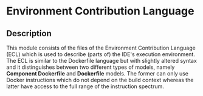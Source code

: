 # Environment Contribution Language

## Description
This module consists of the files of the Environment Contribution Language (ECL) which is used to describe (parts of)
the IDE's execution environment. The ECL is similar to the Dockerfile language but with slightly altered syntax and it
distinguishes between two different types of models, namely **Component Dockerfile** and **Dockerfile** models. The
former can only use Docker instructions which do not depend on the build context whereas the latter have access to the
full range of the instruction spectrum. 